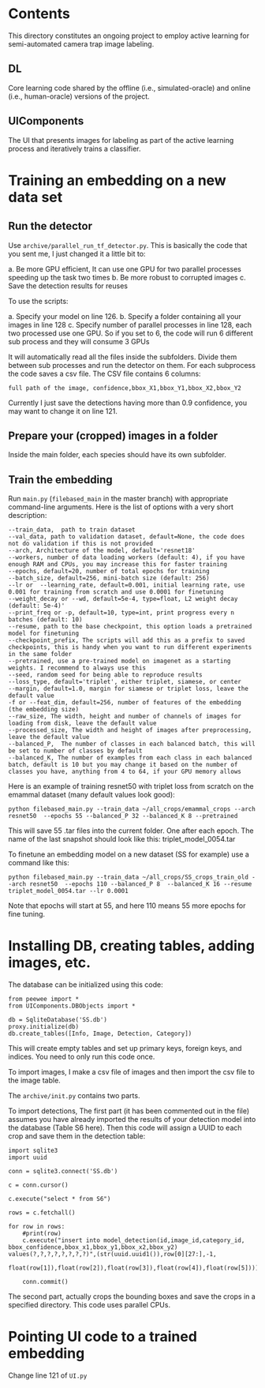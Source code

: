 # Contents

This directory constitutes an ongoing project to employ active learning for semi-automated camera trap image labeling.

## DL
Core learning code shared by the offline (i.e., simulated-oracle) and online (i.e., human-oracle) versions of the project.

## UIComponents
The UI that presents images for labeling as part of the active learning process and iteratively trains a classifier.


# Training an embedding on a new data set

## Run the detector
	
Use `archive/parallel_run_tf_detector.py`. This is basically the code that you sent me, I just changed it a little bit to:

a. Be more GPU efficient, It can use one GPU for two parallel processes speeding up the task two times
b. Be more robust to corrupted images
c. Save the detection results for reuses
	
To use the scripts:

a. Specify your model on line 126.
b. Specify a folder containing all your images in line 128
c. Specify number of parallel processes in line 128, each two processed use one GPU. So if you set to 6, the code will run 6 different sub process and they will consume 3 GPUs
	
It will automatically read all the files inside the subfolders. Divide them between sub processes and run the detector on them. For each subprocess the code saves a csv file. The CSV file contains 6 columns:

`full path of the image, confidence,bbox_X1,bbox_Y1,bbox_X2,bbox_Y2`
	
Currently I just save the detections having more than 0.9 confidence, you may want to change it on line 121.
	

## Prepare your (cropped) images in a folder

Inside the main folder, each species should have its own subfolder.


## Train the embedding

Run `main.py` (`filebased_main` in the master branch) with appropriate command-line arguments. Here is the list of options with a very short description:
	
	--train_data,  path to train dataset
	--val_data, path to validation dataset, default=None, the code does not do validation if this is not provided
	--arch, Architecture of the model, default='resnet18'
	--workers, number of data loading workers (default: 4), if you have enough RAM and CPUs, you may increase this for faster training
	--epochs, default=20, number of total epochs for training
	--batch_size, default=256, mini-batch size (default: 256)
	--lr or  --learning_rate, default=0.001, initial learning rate, use 0.001 for training from scratch and use 0.0001 for finetuning
	--weight_decay or --wd, default=5e-4, type=float, L2 weight decay (default: 5e-4)'
	--print_freq or -p, default=10, type=int, print progress every n batches (default: 10)
	--resume, path to the base checkpoint, this option loads a pretrained model for finetuning
	--checkpoint_prefix, The scripts will add this as a prefix to saved checkpoints, this is handy when you want to run different experiments in the same folder
	--pretrained, use a pre-trained model on imagenet as a starting weights. I recommend to always use this
	--seed, random seed for being able to reproduce results
	--loss_type, default='triplet', either triplet, siamese, or center 
	--margin, default=1.0, margin for siamese or triplet loss, leave the default value
	-f or --feat_dim, default=256, number of features of the embedding (the embedding size)
	--raw_size, The width, height and number of channels of images for loading from disk, leave the default value
	--processed_size, The width and height of images after preprocessing, leave the default value
	--balanced_P,  The number of classes in each balanced batch, this will be set to number of classes by default
	--balanced_K, The number of examples from each class in each balanced batch, default is 10 but you may change it based on the number of classes you have, anything from 4 to 64, if your GPU memory allows
	
Here is an example of training resnet50 with triplet loss from scratch on the emammal dataset (many default values look good):  
	
`python filebased_main.py --train_data ~/all_crops/emammal_crops --arch resnet50  --epochs 55 --balanced_P 32 --balanced_K 8 --pretrained`
	
This will save 55 .tar files into the current folder. One after each epoch. The name of the last snapshot should look like this: triplet_model_0054.tar
	
To finetune an embedding model on a new dataset (SS for example) use a command like this:

`python filebased_main.py --train_data ~/all_crops/SS_crops_train_old --arch resnet50  --epochs 110 --balanced_P 8  --balanced_K 16 --resume triplet_model_0054.tar --lr 0.0001`
	
Note that epochs will start at 55, and here 110 means 55 more epochs for fine tuning.

	
# Installing DB, creating tables, adding images, etc.

The database can be initialized using this code:
	
```
from peewee import *
from UIComponents.DBObjects import *
	
db = SqliteDatabase('SS.db')
proxy.initialize(db)
db.create_tables([Info, Image, Detection, Category])
```
	
This will create empty tables and set up primary keys, foreign keys, and indices. You need to only run this code once.
	
To import images, I make a csv file of images and then import the csv file to the image table.
	
The `archive/init.py` contains two parts.

To import detections, The first part (it has been commented out in the file) assumes you have already imported the results of your detection model into the database (Table S6 here). Then this code will assign a UUID to each crop and save them in the detection table:

```	
import sqlite3
import uuid
	
conn = sqlite3.connect('SS.db')
	
c = conn.cursor()
	
c.execute("select * from S6")
	
rows = c.fetchall()
	
for row in rows:
	#print(row)
	c.execute("insert into model_detection(id,image_id,category_id, bbox_confidence,bbox_x1,bbox_y1,bbox_x2,bbox_y2) values(?,?,?,?,?,?,?,?)",(str(uuid.uuid1()),row[0][27:],-1,
	float(row[1]),float(row[2]),float(row[3]),float(row[4]),float(row[5])))
	
	conn.commit()
```
	
The second part, actually crops the bounding boxes and save the crops in a specified directory. This code uses parallel CPUs.
	

# Pointing UI code to a trained embedding

Change line 121 of `UI.py` 
